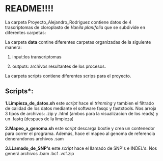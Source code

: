 # README!!!!

La carpeta Proyecto_Alejandro_Rodriguez contiene datos de 4 trascriptomas de cloroplasto de *Vanila planifolia* que se subdivide en diferentes carpetas:

La carpeta **data** contine diferentes carpetas organizadas de la siguiente manera:

  1. input:los transcriptomas 
  
  2. outputs: archivos resultantes de los procesos. 
  
  
La carpeta scripts contiene diferentes scrips para el proyecto.

## Scripts*:

**1.Limpieza_de_datos.sh** este *script* hace el *trimming* y tambien el filtrado de calidad de los datos mediante el software fasqc y fastxtools. Nos arroja 3 tipos de archivos: .zip y .html (ambos para la visualizacion de los reads) y un .fastq (despues de la limpieza) 

**2.Mapeo_a_genoma.sh** este *script* descarga boxtie y crea un contenedor para correr el programa. Además, hace el mapeo al genoma de referencia denerandonos archivos .sam

**3.LLamado_de_SNP's** este *script*  hace el llamado de SNP's e INDEL's. Nos generá archivos .bam .bcf .vcf.zip






